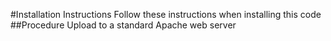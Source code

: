 #Installation Instructions
Follow these instructions when installing this code
##Procedure
Upload to a standard Apache web server